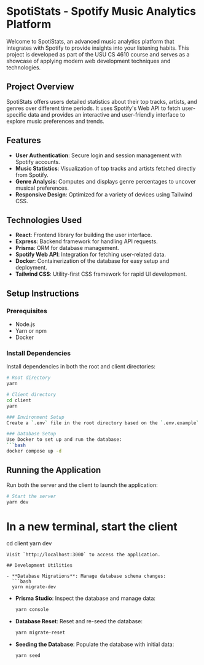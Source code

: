 # SpotiStats - Spotify Music Analytics Platform

Welcome to SpotiStats, an advanced music analytics platform that integrates with Spotify to provide insights into your listening habits. This project is developed as part of the USU CS 4610 course and serves as a showcase of applying modern web development techniques and technologies.

## Project Overview

SpotiStats offers users detailed statistics about their top tracks, artists, and genres over different time periods. It uses Spotify's Web API to fetch user-specific data and provides an interactive and user-friendly interface to explore music preferences and trends.

## Features

- **User Authentication**: Secure login and session management with Spotify accounts.
- **Music Statistics**: Visualization of top tracks and artists fetched directly from Spotify.
- **Genre Analysis**: Computes and displays genre percentages to uncover musical preferences.
- **Responsive Design**: Optimized for a variety of devices using Tailwind CSS.

## Technologies Used

- **React**: Frontend library for building the user interface.
- **Express**: Backend framework for handling API requests.
- **Prisma**: ORM for database management.
- **Spotify Web API**: Integration for fetching user-related data.
- **Docker**: Containerization of the database for easy setup and deployment.
- **Tailwind CSS**: Utility-first CSS framework for rapid UI development.

## Setup Instructions

### Prerequisites
- Node.js
- Yarn or npm
- Docker

### Install Dependencies
Install dependencies in both the root and client directories:
```bash
# Root directory
yarn

# Client directory
cd client
yarn

### Environment Setup
Create a `.env` file in the root directory based on the `.env.example` template. Adjust the environment variables according to your setup.

### Database Setup
Use Docker to set up and run the database:
```bash
docker compose up -d
```

## Running the Application
Run both the server and the client to launch the application:
```bash
# Start the server
yarn dev
```

# In a new terminal, start the client
cd client
yarn dev
```
Visit `http://localhost:3000` to access the application.

## Development Utilities

- **Database Migrations**: Manage database schema changes:
  ```bash
  yarn migrate-dev
  ```

- **Prisma Studio**: Inspect the database and manage data:
  ```bash
  yarn console
  ```

- **Database Reset**: Reset and re-seed the database:
  ```bash
  yarn migrate-reset
  ```

- **Seeding the Database**: Populate the database with initial data:
  ```bash
  yarn seed
  ```
